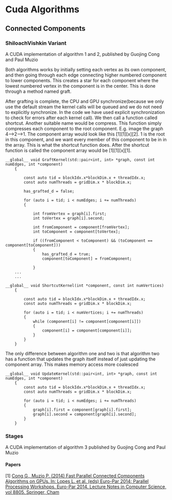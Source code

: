 # Cuda Algorithms

## Connected Components

### ShiloachVishkin Variant

<p>A CUDA implementation of algorithm 1 and 2, published by Guojing Cong and Paul Muzio</p>


<p>Both algorithms works by initially setting each vertex as its own component, and then going through each edge connecting higher numbered component to lower components. This creates a star for each component where the lowest numbered vertex in the component is in the center. This is done through a method named graft.

After grafting is complete, the CPU and GPU synchronize(because we only use the default stream the kernel calls will be queued and we do not need to explicitly synchronize. In the code we have used explicit synchronization to check for errors after each kernel call). We then call a function called shortcut. Another suitable name would be compress. This function simply compresses each component to the root component. E.g. image the graph 4-->2-->1.  The component array would look like this [1][1][x][2]. 1 is the root in this component, and we want every member of this component to be in in the array. This is what the shortcut function does. After the shortcut function is called the component array would be [1][1][x][1].

```cuda
__global__ void GraftKernel(std::pair<int, int> *graph, const int numEdges, int *component)
	{

		const auto tid = blockIdx.x*blockDim.x + threadIdx.x;
		const auto numThreads = gridDim.x * blockDim.x;

		has_grafted_d = false;

		for (auto i = tid; i < numEdges; i += numThreads)
		{

			int fromVertex = graph[i].first;
			int toVertex = graph[i].second;

			int fromComponent = component[fromVertex];
			int toComponent = component[toVertex];

			if ((fromComponent < toComponent) && (toComponent == component[toComponent]))
			{
				has_grafted_d = true;
				component[toComponent] = fromComponent;

			}
	...
	...
```

```cuda
__global__ void ShortcutKernel(int *component, const int numVertices)
	{

		const auto tid = blockIdx.x*blockDim.x + threadIdx.x;
		const auto numThreads = gridDim.x * blockDim.x;

		for (auto i = tid; i < numVertices; i += numThreads)
		{
			while (component[i] != component[component[i]])
			{
				component[i] = component[component[i]];
			}
		}
	}
```


The only difference between algorithm one and two is that algorithm two has a function that updates the graph itself instead of just updating the component array. This makes memory access more coalesced


```cuda
__global__ void UpdateKernel(std::pair<int, int> *graph, const int numEdges, int *component)
	{
		const auto tid = blockIdx.x*blockDim.x + threadIdx.x;
		const auto numThreads = gridDim.x * blockDim.x;

		for (auto i = tid; i < numEdges; i += numThreads)
		{
			graph[i].first = component[graph[i].first];
			graph[i].second = component[graph[i].second];
		}
	}
```

</p>






### Stages
<p>A CUDA implementation of algorithm 3 published by Guojing Cong and Paul Muzio</p>

#### Papers
[1] <a href="https://doi.org/10.1007/978-3-319-14325-5_14">Cong G., Muzio P. (2014) Fast Parallel Connected Components Algorithms on GPUs. In: Lopes L. et al. (eds) Euro-Par 2014: Parallel Processing Workshops. Euro-Par 2014. Lecture Notes in Computer Science, vol 8805. Springer, Cham</a></p>


